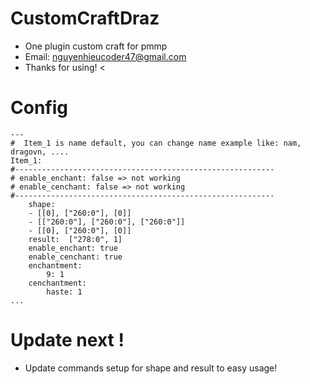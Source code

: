 # CustomCraftDraz
- One plugin custom craft for pmmp 
- Email: nguyenhieucoder47@gmail.com
- Thanks for using! <
# Config 
```
---
#  Item_1 is name default, you can change name example like: nam, dragovn, ....
Item_1:
#----------------------------------------------------------
# enable_enchant: false => not working
# enable_cenchant: false => not working
#----------------------------------------------------------     
    shape:
    - [[0], ["260:0"], [0]]
    - [["260:0"], ["260:0"], ["260:0"]]
    - [[0], ["260:0"], [0]]    
    result:  ["278:0", 1]
    enable_enchant: true
    enable_cenchant: true
    enchantment: 
        9: 1
    cenchantment: 
        haste: 1       
...
```
# Update next !
- Update commands setup for shape and result to easy usage!
